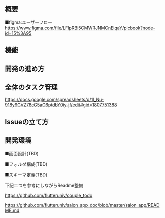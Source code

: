 ## 概要

■figma:ユーザーフロー
https://www.figma.com/file/LFlpRBi5CMWRJNMCnElqaY/picbook?node-id=15%3A95



## 機能


## 開発の進め方

## 全体のタスク管理
https://docs.google.com/spreadsheets/d/1l_Nu-918y9GVZ78cG5aG6ptdbY0iy-jf/edit#gid=1807751388

## Issueの立て方


## 開発環境



■画面設計(TBD)


■フォルダ構成(TBD)


■スキーマ定義(TBD)


下記二つを参考にしながらReadme整備

https://github.com/flutteruniv/couple_todo

https://github.com/flutteruniv/salon_app_doc/blob/master/salon_app/README.md

